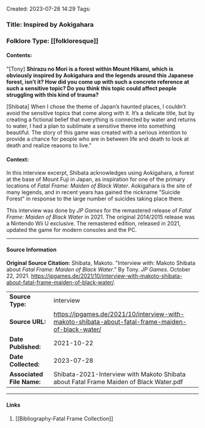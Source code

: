 Created: 2023-07-28 14:29
Tags: 

### Title:  Inspired by Aokigahara
### Folklore Type:  [[folkloresque]]

#### Contents:
"\[Tony]  **Shirazu no Mori is a forest within Mount Hikami, which is obviously inspired by Aokigahara and the legends around this Japanese forest, isn’t it? How did you come up with such a concrete reference at such a sensitive topic? Do you think this topic could affect people struggling with this kind of trauma?**

\[Shibata]  When I chose the theme of Japan’s haunted places, I couldn’t avoid the sensitive topics that come along with it. It’s a delicate title, but by creating a fictional belief that everything is connected by water and returns to water, I had a plan to sublimate a sensitive theme into something beautiful. The story of this game was created with a serious intention to provide a chance for people who are in between life and death to look at death and realize reasons to live."

#### Context:
In this interview excerpt, Shibata acknowledges using Aokigahara, a forest at the base of Mount Fuji in Japan, as inspiration for one of the primary locations of _Fatal Frame: Maiden of Black Water_.  Aokigahara is the site of many legends, and in recent years has gained the nickname "Suicide Forest" in response to the large number of suicides taking place there.

This interview was done by _JP Games_ for the remastered release of _Fatal Frame: Maiden of Black Water_ in 2021.  The original 2014/2015 release was a Nintendo Wii U exclusive.  The remastered edition, released in 2021, updated the game for modern consoles and the PC.

----
#### Source Information
**Original Source Citation:**
	Shibata, Makoto. "Interview with: Makoto Shibata about _Fatal Frame: Maiden of Black Water_." By Tony. _JP Games_. October 22, 2021. https://jpgames.de/2021/10/interview-with-makoto-shibata-about-fatal-frame-maiden-of-black-water/.

| | |
| --- | --- |
| **Source Type:** | interview |
| **Source URL:** | https://jpgames.de/2021/10/interview-with-makoto-shibata-about-fatal-frame-maiden-of-black-water/ |
| **Date Published:** | 2021-10-22 |
| **Date Collected:** | 2023-07-28 |
| **Associated File Name:** | Shibata-2021-Interview with Makoto Shibata about Fatal Frame Maiden of Black Water.pdf |

---
#### Links
1. [[Bibliography-Fatal Frame Collection]]
